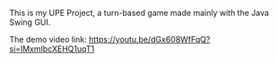 This is my UPE Project, a turn-based game made mainly with the Java Swing GUI. 

The demo video link: https://youtu.be/dGx608WfFqQ?si=lMxmIbcXEHQ1uqT1
